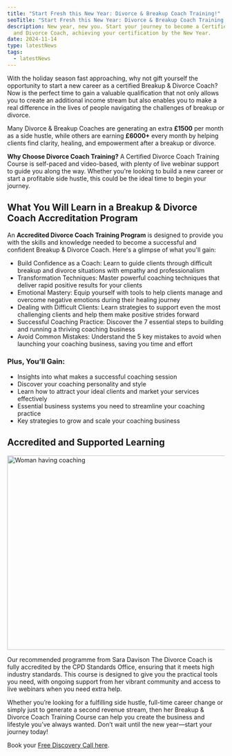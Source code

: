 ```yaml
---
title: "Start Fresh this New Year: Divorce & Breakup Coach Training!"
seoTitle: "Start Fresh this New Year: Divorce & Breakup Coach Training!"
description: New year, new you. Start your journey to become a Certified Breakup
  and Divorce Coach, achieving your certification by the New Year.
date: 2024-11-14
type: latestNews
tags:
  - latestNews
---
```

With the holiday season fast approaching, why not gift yourself the opportunity to start a new career as a certified Breakup & Divorce Coach? Now is the perfect time to gain a valuable qualification that not only allows you to create an additional income stream but also enables you to make a real difference in the lives of people navigating the challenges of breakup or divorce.

Many Divorce & Breakup Coaches are generating an extra **£1500** per month as a side hustle, while others are earning **£6000+** every month by helping clients find clarity, healing, and empowerment after a breakup or
divorce.

**Why Choose Divorce Coach Training?** A Certified Divorce Coach Training Course is self-paced and video-based, with plenty of live webinar support to guide you along the way. Whether you're looking to build a new career or start a profitable side hustle, this could be the ideal time to begin your journey.

## **What You Will Learn in a Breakup & Divorce Coach Accreditation Program**

An **Accredited Divorce Coach Training Program** is designed to provide you with the skills
and knowledge needed to become a successful and confident Breakup &
Divorce Coach. Here's a glimpse of what you'll gain:

* Build Confidence as a Coach: Learn to guide clients through difficult breakup and divorce situations with empathy and professionalism
* Transformation Techniques: Master powerful coaching techniques that deliver rapid positive results for your clients
* Emotional Mastery: Equip yourself with tools to help clients manage and overcome negative emotions during their healing journey
* Dealing with Difficult Clients: Learn strategies to support even the most challenging clients and help them make positive strides forward
* Successful Coaching Practice: Discover the 7 essential steps to building and running a thriving coaching business
* Avoid Common Mistakes: Understand the 5 key mistakes to avoid when launching your coaching business, saving you time and effort

### **Plus, You’ll Gain:**

* Insights into what makes a successful coaching session
* Discover your coaching personality and style
* Learn how to attract your ideal clients and market your services effectively
* Essential business systems you need to streamline your coaching practice
* Key strategies to grow and scale your coaching business

## **Accredited and Supported Learning**

<img src="/static/img/new-year-coaching.webp" alt="Woman having coaching" title="Woman having coaching" class="Right" width="600px" height="450px" loading="lazy"/>

Our recommended programme from Sara Davison The Divorce Coach is fully accredited by the CPD Standards Office, ensuring that it meets high industry standards. This course is designed to give you the practical tools you need, with ongoing support from her vibrant community and access to live webinars when you need extra help.

Whether you’re looking for a fulfilling side hustle, full-time career change or simply just to generate a second revenue stream, then her Breakup & Divorce Coach Training Course can help you create the business and lifestyle you’ve always wanted. Don’t wait until the new year—start your journey today!

Book your [Free Discovery Call here](/book-a-free-call/).
